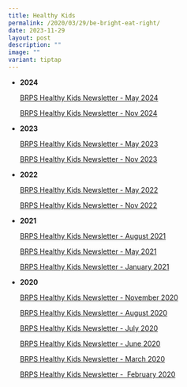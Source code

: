 ```yaml
---
title: Healthy Kids
permalink: /2020/03/29/be-bright-eat-right/
date: 2023-11-29
layout: post
description: ""
image: ""
variant: tiptap
---
```

<ul>
<li>
<p><strong>2024</strong>
</p>
<p><a href="/files/Healthy%20Kids%20Newsletter/brps%20healthy%20kids%20newsletter_may%202023.pdf" rel="noopener noreferrer nofollow" target="_blank">BRPS Healthy Kids Newsletter - May 2024</a>
</p>
<p><a href="/files/Healthy%20Kids%20Newsletter/brps%20health%20kids%20newsletter_nov%202023.pdf" rel="noopener noreferrer nofollow" target="_blank">BRPS Healthy Kids Newsletter - Nov 2024</a>
</p>
</li>
<li>
<p><strong>2023</strong>
</p>
<p><a href="/files/Healthy%20Kids%20Newsletter/brps%20healthy%20kids%20newsletter_may%202023.pdf" rel="noopener noreferrer nofollow" target="_blank">BRPS Healthy Kids Newsletter - May 2023</a>
</p>
<p><a href="/files/Healthy%20Kids%20Newsletter/brps%20health%20kids%20newsletter_nov%202023.pdf" rel="noopener noreferrer nofollow" target="_blank">BRPS Healthy Kids Newsletter - Nov 2023</a>
</p>
</li>
<li>
<p><strong>2022</strong>
</p>
<p><a href="/files/BRPS-Healthy-Kids-Newsletter-May-2022.pdf" rel="noopener noreferrer nofollow" target="_blank">BRPS Healthy Kids Newsletter - May 2022</a>
</p>
<p><a href="/files/BRPS-Healthy-Kids-Newsletter-Nov-2022.pdf" rel="noopener noreferrer nofollow" target="_blank">BRPS Healthy Kids Newsletter - Nov 2022</a>
</p>
</li>
<li>
<p><strong>2021</strong>
</p>
<p><a href="/files/Healthy%20Kids%20Newsletter/brps%20healthy%20kids%20newsletter%20-%20nov%202022.pdf</a></p>
<p><a href=" rel="noopener noreferrer nofollow" target="_blank">BRPS Healthy Kids Newsletter - August 2021</a>
</p>
<p><a href="/files/BRPS-Healthy-Kids-Newsletter-MAY-2021.pdf" rel="noopener noreferrer nofollow" target="_blank">BRPS Healthy Kids Newsletter - May 2021</a>
</p>
<p><a href="/files/BRPS-Healthy-Kids-Newsletter-JAN-2021.pdf" rel="noopener noreferrer nofollow" target="_blank">BRPS Healthy Kids Newsletter - January 2021</a>
</p>
</li>
<li>
<p><strong>2020</strong>
</p>
<p><a href="/files/BRPS-Healthy-Kids-Newsletter-NOV-2020.pdf" rel="noopener noreferrer nofollow" target="_blank">BRPS Healthy Kids Newsletter - November 2020</a>
</p>
<p><a href="/files/Update_BRPS-Healthy-Kids-Newsletter-AUG-2020-final.pdf" rel="noopener noreferrer nofollow" target="_blank">BRPS Healthy Kids Newsletter - August 2020</a>
</p>
<p><a href="/files/BRPS-Healthy-Kids-Newsletter-JULY-2020.pdf" rel="noopener noreferrer nofollow" target="_blank">BRPS Healthy Kids Newsletter - July 2020</a>
</p>
<p><a href="/files/BRPS-Healthy-Kids-Newsletter-June-2020-final.pdf" rel="noopener noreferrer nofollow" target="_blank">BRPS Healthy Kids Newsletter - June 2020</a>
</p>
<p><a href="/files/BRPS-Healthy-Kids-Newsletter-March-2020.pdf" rel="noopener noreferrer nofollow" target="_blank">BRPS Healthy Kids Newsletter - March 2020</a>
</p>
<p><a href="/files/BRPS-Healthy-Kids-Newsletter-27-Feb-2020-Final-TAPGRABGO-SATS-logo.pdf" rel="noopener noreferrer nofollow" target="_blank">BRPS Healthy Kids Newsletter -&nbsp; February 2020</a>
</p>
</li>
</ul>
<p></p>